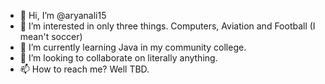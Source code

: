 - 👋 Hi, I’m @aryanali15
- 👀 I’m interested in only three things. Computers, Aviation and Football (I mean't soccer)
- 🌱 I’m currently learning Java in my community college.
- 💞️ I’m looking to collaborate on literally anything.
- 📫 How to reach me? Well TBD.

<!---
aryanali15/aryanali15 is a ✨ special ✨ repository because its `README.md` (this file) appears on your GitHub profile.
You can click the Preview link to take a look at your changes.
--->

